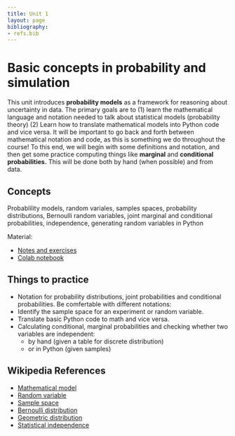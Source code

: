 ```yaml
---
title: Unit 1
layout: page
bibliography:
- refs.bib
---
```





# Basic concepts in probability and simulation

This unit introduces **probability models** as a framework for reasoning about uncertainty in data.  The primary goals are to (1) learn the mathematical language and notation needed to talk about statistical models (probability theory) (2) Learn how to translate mathematical models into Python code and vice versa. It will be important to go back and forth between mathematical notation and code, as this is something we do throughout the course! To this end, we will begin with some definitions and notation, and then get some practice computing things like **marginal** and **conditional probabilities.** This will be done both by hand (when possible) and from data. 


## Concepts

Probablility models, random variales, samples spaces, probability distributions, Bernoulli random variables, joint marginal and conditional probabilities, independence, generating random variables in Python


Material: 
- [Notes and exercises](/public/latex_notes/unit1/unit1.pdf)
- [Colab notebook](https://colab.research.google.com/drive/1COqhCR5zFuxUJZ6MCCFC4ZqBu9iVkdMJ?usp=sharing)

## Things to practice

- Notation for probability distributions, joint probabilities and conditional probabilities. Be comfertable with different notations: 
- Identify the sample space for an experiment or random variable. 
- Translate basic Python code to math and vice versa. 
- Calculating conditional, marginal probabilities and checking whether two variables are independent: 
  -  by hand (given a table for discrete distribution) 
  -  or in Python (given samples)

## Wikipedia References


- [Mathematical model](https://en.wikipedia.org/wiki/Mathematical_model)
- [Random variable](https://en.wikipedia.org/wiki/Random_variable)
- [Sample space](https://en.wikipedia.org/wiki/Sample_space)
- [Bernoulli distribution](https://en.wikipedia.org/wiki/Bernoulli_distribution)
- [Geometric distribution](https://en.wikipedia.org/wiki/Conditional_probability)
- [Statistical independence](https://en.wikipedia.org/wiki/Independence_(probability_theory))
